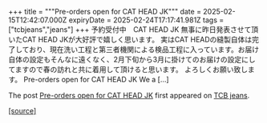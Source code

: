 +++
title = """Pre-orders open for CAT HEAD JK"""
date = 2025-02-15T12:42:07.000Z
expiryDate = 2025-02-24T17:17:41.981Z
tags = ["tcbjeans","jeans"]
+++
予約受付中　CAT HEAD JK 無事に昨日発表させて頂いたCAT HEAD JKが大好評で嬉しく思います。 実はCAT HEADの縫製自体は完了しており、現在洗い工程と第三者機関による検品工程に入っています。お届け自体の設定もそんなに遠くなく、2月下旬から3月に掛けてのお届けの設定にしてますので春の訪れと共に着用して頂けると思います。 よろしくお願い致します。 Pre-orders open for CAT HEAD JK We a \[…\]

The post [Pre-orders open for CAT HEAD JK](http://tcbjeans.com/2025/02/15/51271) first appeared on [TCB jeans](http://tcbjeans.com).

[[source]](http://tcbjeans.com/2025/02/15/51271)
